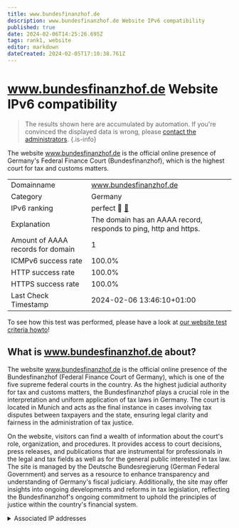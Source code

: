 ```yaml
---
title: www.bundesfinanzhof.de
description: www.bundesfinanzhof.de Website IPv6 compatibility
published: true
date: 2024-02-06T14:25:26.695Z
tags: rank1, website
editor: markdown
dateCreated: 2024-02-05T17:10:38.761Z
---
```


# www.bundesfinanzhof.de Website IPv6 compatibility

> The results shown here are accumulated by automation. If you're convinced the displayed data is wrong, please [contact the administrators](/howto/chat). 
{.is-info}

The website www.bundesfinanzhof.de is the official online presence of Germany's Federal Finance Court (Bundesfinanzhof), which is the highest court for tax and customs matters.


|   |   |
| - | - |
| Domainname | www.bundesfinanzhof.de
| Category | Germany |
| IPv6 ranking | perfect :1st_place_medal: [🔗](/howto/ranking) |
| Explanation | The domain has an AAAA record, responds to ping, http and https. |
| Amount of AAAA records for domain | 1 |
| ICMPv6 success rate | 100.0%|
| HTTP success rate | 100.0% |
| HTTPS success rate | 100.0% |
| Last Check Timestamp | 2024-02-06 13:46:10+01:00 |

To see how this test was performed, please have a look at [our website test criteria howto](/howto/testcriteria/website)!


## What is www.bundesfinanzhof.de about?
The website www.bundesfinanzhof.de is the official online presence of the Bundesfinanzhof (Federal Finance Court of Germany), which is one of the five supreme federal courts in the country. As the highest judicial authority for tax and customs matters, the Bundesfinanzhof plays a crucial role in the interpretation and uniform application of tax laws in Germany. The court is located in Munich and acts as the final instance in cases involving tax disputes between taxpayers and the state, ensuring legal clarity and fairness in the administration of tax justice.

On the website, visitors can find a wealth of information about the court's role, organization, and procedures. It provides access to court decisions, press releases, and publications that are instrumental for professionals in the legal and tax fields as well as for the general public interested in tax law. The site is managed by the Deutsche Bundesregierung (German Federal Government) and serves as a resource to enhance transparency and understanding of Germany's fiscal judiciary. Additionally, the site may offer insights into ongoing developments and reforms in tax legislation, reflecting the Bundesfinanzhof's ongoing commitment to uphold the principles of justice within the country's financial system.



<details>
<summary>Associated IP addresses</summary>

2a06:2380:0:1::25b

</details>
